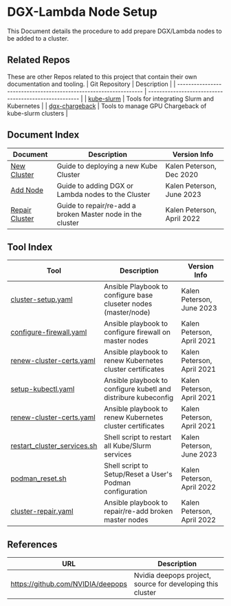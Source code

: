 # DGX-Lambda Node Setup
This Document details the procedure to add prepare DGX/Lambda nodes to be added to a cluster.


## Related Repos
These are other Repos related to this project that contain their own documentation and tooling.
| Git Repository                                                    | Description                                           |
| ----------------------------------------------------------------- | ----------------------------------------------------- |
| [kube-slurm](https://github.com/kalenpeterson/kube-slurm)         | Tools for integrating Slurm and Kubernetes            |
| [dgx-chargeback](https://github.com/kalenpeterson/dgx-chargeback) | Tools to manage GPU Chargeback of kube-slurm clusters |


## Document Index
| Document                             | Description                                                | Version Info               |
| ------------------------------------ | ---------------------------------------------------------- | -------------------------- |
| [New Cluster](docs/new-cluster.md)   | Guide to deploying a new Kube Cluster                      | Kalen Peterson, Dec 2020   |
| [Add Node](docs/add-node.md)         | Guide to adding DGX or Lambda nodes to the Cluster         | Kalen Peterson, June 2023  |
| [Repair Cluster](recovery/README.md) | Guide to repair/re-add a broken Master node in the cluster | Kalen Peterson, April 2022 |


## Tool Index
| Tool                                                               | Description                                                     | Version Info               |
| ------------------------------------------------------------------ | --------------------------------------------------------------- | -------------------------- |
| [cluster-setup.yaml](cluster-setup.yaml)                           | Ansible Playbook to configure base cluseter nodes (master/node) | Kalen Peterson, June 2023  |
| [configure-firewall.yaml](configure-firewall.yaml)                 | Ansible playbook to configure firewall on master nodes          | Kalen Peterson, April 2021 |
| [renew-cluster-certs.yaml](renew-cluster-certs.yaml)               | Ansible playbook to renew Kubernetes cluster certificates       | Kalen Peterson, April 2021 |
| [setup-kubectl.yaml](setup-kubectl.yaml)                           | Ansible playbook to configure kubetl and distribure kubeconfig  | Kalen Peterson, April 2021 |
| [renew-cluster-certs.yaml](renew-cluster-certs.yaml)               | Ansible playbook to renew Kubernetes cluster certificates       | Kalen Peterson, April 2021 |
| [restart_cluster_services.sh](scripts/restart_cluster_services.sh) | Shell script to restart all Kube/Slurm services                 | Kalen Peterson, June 2023  |
| [podman_reset.sh](scripts/podman_reset.sh)                         | Shell script to Setup/Reset a User's Podman configuration       | Kalen Peterson, April 2022 |
| [cluster-repair.yaml](recovery/cluster-repair.yaml)                | Ansible playbook to repair/re-add broken master nodes           | Kalen Peterson, April 2022 |


## References
| URL                               | Description                                                |
| --------------------------------- | ---------------------------------------------------------- |
| https://github.com/NVIDIA/deepops | Nvidia deepops project, source for developing this cluster |

